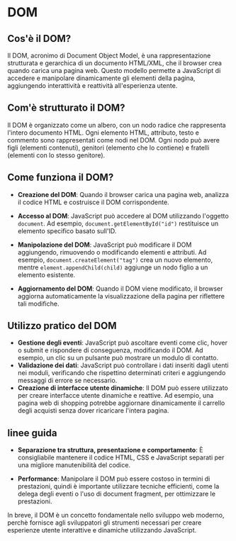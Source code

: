 <!-- @format -->

# DOM

## Cos'è il DOM?

Il DOM, acronimo di Document Object Model, è una rappresentazione strutturata e gerarchica di un documento HTML/XML, che il browser crea quando carica una pagina web. Questo modello permette a JavaScript di accedere e manipolare dinamicamente gli elementi della pagina, aggiungendo interattività e reattività all'esperienza utente.

## Com'è strutturato il DOM?

Il DOM è organizzato come un albero, con un nodo radice che rappresenta l'intero documento HTML. Ogni elemento HTML, attributo, testo e commento sono rappresentati come nodi nel DOM. Ogni nodo può avere figli (elementi contenuti), genitori (elemento che lo contiene) e fratelli (elementi con lo stesso genitore).

## Come funziona il DOM?

- **Creazione del DOM**: Quando il browser carica una pagina web, analizza il codice HTML e costruisce il DOM corrispondente.

- **Accesso al DOM**: JavaScript può accedere al DOM utilizzando l'oggetto `document`. Ad esempio, `document.getElementById("id")` restituisce un elemento specifico basato sull'ID.

- **Manipolazione del DOM**: JavaScript può modificare il DOM aggiungendo, rimuovendo o modificando elementi e attributi. Ad esempio, `document.createElement("tag")` crea un nuovo elemento, mentre `element.appendChild(child)` aggiunge un nodo figlio a un elemento esistente.

- **Aggiornamento del DOM**: Quando il DOM viene modificato, il browser aggiorna automaticamente la visualizzazione della pagina per riflettere tali modifiche.

## Utilizzo pratico del DOM

- **Gestione degli eventi**: JavaScript può ascoltare eventi come clic, hover o submit e rispondere di conseguenza, modificando il DOM. Ad esempio, un clic su un pulsante può mostrare un modulo di contatto.
- **Validazione dei dati**: JavaScript può controllare i dati inseriti dagli utenti nei moduli, verificando che rispettino determinati criteri e aggiungendo messaggi di errore se necessario.
- **Creazione di interfacce utente dinamiche**: Il DOM può essere utilizzato per creare interfacce utente dinamiche e reattive. Ad esempio, una pagina web di shopping potrebbe aggiornare dinamicamente il carrello degli acquisti senza dover ricaricare l'intera pagina.

## linee guida

- **Separazione tra struttura, presentazione e comportamento**: È consigliabile mantenere il codice HTML, CSS e JavaScript separati per una migliore manutenibilità del codice.

- **Performance**: Manipolare il DOM può essere costoso in termini di prestazioni, quindi è importante utilizzare tecniche efficienti, come la delega degli eventi o l'uso di document fragment, per ottimizzare le prestazioni.

In breve, il DOM è un concetto fondamentale nello sviluppo web moderno, perchè fornisce agli sviluppatori gli strumenti necessari per creare esperienze utente interattive e dinamiche utilizzando JavaScript.
